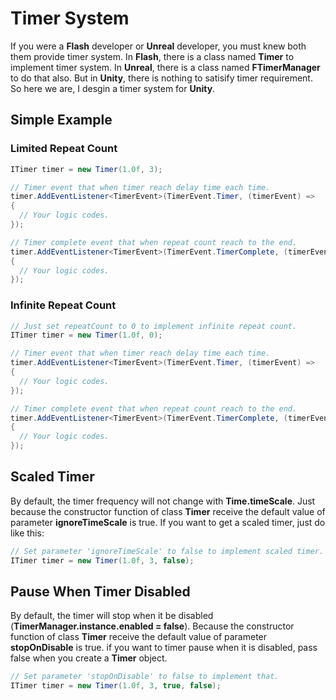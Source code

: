 # **Timer System**

If you were a **Flash** developer or **Unreal** developer, you must knew both them provide timer system. In **Flash**, there is a class named **Timer** to implement timer system. In **Unreal**, there is a class named **FTimerManager** to do that also. But in **Unity**, there is nothing to satisify timer requirement. So here we are, I desgin a timer system for **Unity**.

## **Simple Example**

### Limited Repeat Count

```c#
ITimer timer = new Timer(1.0f, 3);

// Timer event that when timer reach delay time each time.
timer.AddEventListener<TimerEvent>(TimerEvent.Timer, (timerEvent) => 
{
  // Your logic codes.
});

// Timer complete event that when repeat count reach to the end.
timer.AddEventListener<TimerEvent>(TimerEvent.TimerComplete, (timerEvent) => 
{
  // Your logic codes.
});
```



### Infinite Repeat Count

```c#
// Just set repeatCount to 0 to implement infinite repeat count.
ITimer timer = new Timer(1.0f, 0);

// Timer event that when timer reach delay time each time.
timer.AddEventListener<TimerEvent>(TimerEvent.Timer, (timerEvent) => 
{
  // Your logic codes.
});

// Timer complete event that when repeat count reach to the end.
timer.AddEventListener<TimerEvent>(TimerEvent.TimerComplete, (timerEvent) => 
{
  // Your logic codes.
});
```



## **Scaled Timer**

By default, the timer frequency will not change with **Time.timeScale**. Just because the constructor function of class **Timer** receive the default value of parameter **ignoreTimeScale** is true. If you want to get a scaled timer, just do like this:

```c#
// Set parameter 'ignoreTimeScale' to false to implement scaled timer.
ITimer timer = new Timer(1.0f, 3, false);
```



## **Pause When Timer Disabled**

By default, the timer will stop when it be disabled (**TimerManager.instance.enabled = false**). Because the constructor function of class **Timer** receive the default value of parameter **stopOnDisable** is true. if you want to timer pause when it is disabled, pass false when you create a **Timer** object.

```c#
// Set parameter 'stopOnDisable' to false to implement that.
ITimer timer = new Timer(1.0f, 3, true, false);
```